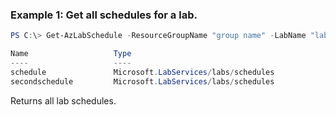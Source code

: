 ### Example 1: Get all schedules for a lab.
```powershell
PS C:\> Get-AzLabSchedule -ResourceGroupName "group name" -LabName "lab name"

Name                   Type
----                   ----
schedule               Microsoft.LabServices/labs/schedules
secondschedule         Microsoft.LabServices/labs/schedules

```

Returns all lab schedules.
